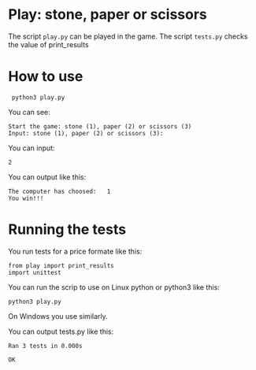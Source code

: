 # Play: stone, paper or scissors

The script ```play.py``` can be played in the game.
The script ```tests.py``` checks the value of print_results

# How to use

```
 python3 play.py
 ```
You can see:
```
Start the game: stone (1), paper (2) or scissors (3)
Input: stone (1), paper (2) or scissors (3):  
```
You can input:
```
2
```
You can output like this:
```
The computer has choosed:   1
You win!!!
```
 
# Running the tests

You run tests for a price formate like this:

```
from play import print_results
import unittest
```


You can run the scrip to use on Linux python or python3 like this:

``` python3 play.py ``` 

On Windows you use similarly.

You can output tests.py like this:
```
Ran 3 tests in 0.000s

OK

```


